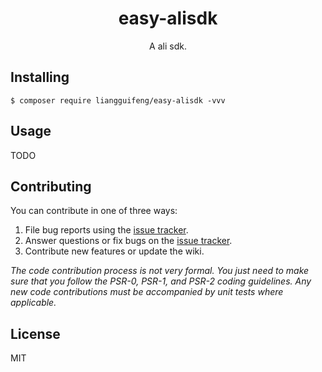 <h1 align="center"> easy-alisdk </h1>

<p align="center"> A ali sdk.</p>


## Installing

```shell
$ composer require liangguifeng/easy-alisdk -vvv
```

## Usage

TODO

## Contributing

You can contribute in one of three ways:

1. File bug reports using the [issue tracker](https://github.com/liangguifeng/easy-alisdk/issues).
2. Answer questions or fix bugs on the [issue tracker](https://github.com/liangguifeng/easy-alisdk/issues).
3. Contribute new features or update the wiki.

_The code contribution process is not very formal. You just need to make sure that you follow the PSR-0, PSR-1, and PSR-2 coding guidelines. Any new code contributions must be accompanied by unit tests where applicable._

## License

MIT